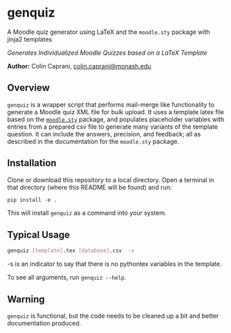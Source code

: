 # genquiz
A Moodle quiz generator using LaTeX and the `moodle.sty` package with jinja2 templates

*Generates Individualized Moodle Quizzes based on a LaTeX Template*

**Author:** Colin Caprani,
[colin.caprani@monash.edu](mailto://colin.caprani@monash.edu)

## Overview
`genquiz` is a wrapper script that performs mail-merge like functionality to generate a Moodle quiz XML file for bulk upload. It uses a template latex file based on the [`moodle.sty`](https://framagit.org/mattgk/moodle) package, and populates placeholder variables with entries from a prepared csv file to generate many variants of the template question. It can include the answers, precision, and feedback; all as described in the documentation for the `moodle.sty` package.

## Installation
Clone or download this repository to a local directory. Open a terminal in that directory (where this README will be found) and run:

```python
pip install -e .
```

This will install `genquiz` as a command into your system.

## Typical Usage

```bash
genquiz [template].tex [database].csv  -s
```

-s is an indicator to say that there is no pythontex variables in the template.

To see all arguments, run `genquiz --help`.

## Warning
`genquiz` is functional, but the code needs to be cleaned up a bit and better documentation produced.
